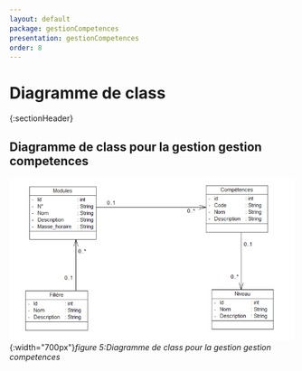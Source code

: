 ```yaml
---
layout: default
package: gestionCompetences
presentation: gestionCompetences
order: 8
---
```


# Diagramme de class
{:sectionHeader}

<!-- new slide -->


## Diagramme de class pour la gestion gestion competences

![Diagramme de class pour la gestion des competences](./images/GestionCompetences.png){:width="700px"}*figure 5:Diagramme de class pour la gestion gestion competences*

<!-- new slide -->